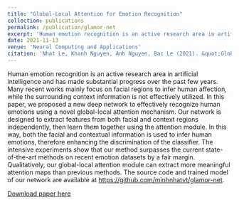 ```yaml
---
title: "Global-Local Attention for Emotion Recognition"
collection: publications
permalink: /publication/glamor-net
excerpt: 'Human emotion recognition is an active research area in artificial intelligence and has made substantial progress over the past few years. Many recent works mainly focus on facial regions to infer human affection, while the surrounding context information is not effectively utilized. In this paper, we proposed a new deep network to effectively recognize human emotions using a novel global-local attention mechanism. Our network is designed to extract features from both facial and context regions independently, then learn them together using the attention module. In this way, both the facial and contextual information is used to infer human emotions, therefore enhancing the discrimination of the classifier. The intensive experiments show that our method surpasses the current state-of-the-art methods on recent emotion datasets by a fair margin. Qualitatively, our global-local attention module can extract more meaningful attention maps than previous methods. The source code and trained model of our network are available at https://github.com/minhnhatvt/glamor-net.'
date: 2021-11-13
venue: 'Neural Computing and Applications'
citation: 'Nhat Le, Khanh Nguyen, Anh Nguyen, Bac Le (2021). &quot;Global-Local Attention for Emotion Recognition.&quot; <i>Neural Computing and Applications</i>.'
---
```

Human emotion recognition is an active research area in artificial intelligence and has made substantial progress over the past few years. Many recent works mainly focus on facial regions to infer human affection, while the surrounding context information is not effectively utilized. In this paper, we proposed a new deep network to effectively recognize human emotions using a novel global-local attention mechanism. Our network is designed to extract features from both facial and context regions independently, then learn them together using the attention module. In this way, both the facial and contextual information is used to infer human emotions, therefore enhancing the discrimination of the classifier. The intensive experiments show that our method surpasses the current state-of-the-art methods on recent emotion datasets by a fair margin. Qualitatively, our global-local attention module can extract more meaningful attention maps than previous methods. The source code and trained model of our network are available at https://github.com/minhnhatvt/glamor-net.

[Download paper here](http://ndkhanh360.github.io/files/glamornet.pdf)

